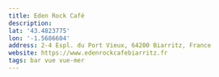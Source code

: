 ```yaml
---
title: Eden Rock Café
description: 
lat: '43.4823775'
lon: '-1.5686604'
address: 2-4 Espl. du Port Vieux, 64200 Biarritz, France
website: https://www.edenrockcafebiarritz.fr
tags: bar vue vue-mer
---
```

